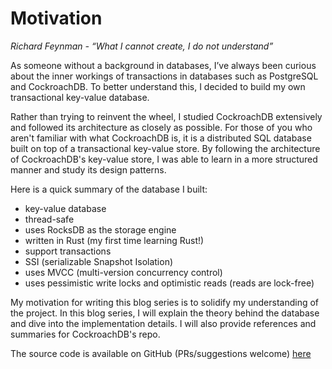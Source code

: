 # Motivation

_Richard Feynman - “What I cannot create, I do not understand”_

As someone without a background in databases, I’ve always been curious about the inner workings of transactions in databases such as PostgreSQL and CockroachDB. To better understand this, I decided to build my own transactional key-value database.

Rather than trying to reinvent the wheel, I studied CockroachDB extensively and followed its architecture as closely as possible. For those of you who aren't familiar with what CockroachDB is, it is a distributed SQL database built on top of a transactional key-value store. By following the architecture of CockroachDB's key-value store, I was able to learn in a more structured manner and study its design patterns.

Here is a quick summary of the database I built:

- key-value database
- thread-safe
- uses RocksDB as the storage engine
- written in Rust (my first time learning Rust!)
- support transactions
-  SSI (serializable Snapshot Isolation)
- uses MVCC (multi-version concurrency control)
- uses pessimistic write locks and optimistic reads (reads are lock-free)

My motivation for writing this blog series is to solidify my understanding of the project. In this blog series, I will explain the theory behind the database and dive into the implementation details. I will also provide references and summaries for CockroachDB's repo.

The source code is available on GitHub (PRs/suggestions welcome) [here](https://github.com/brianshih1/little-key-value-db)
